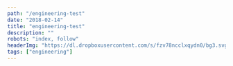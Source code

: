 ```yaml
---
path: "/engineering-test"
date: "2018-02-14"
title: "engineering-test"
description: ""
robots: "index, follow"
headerImg: "https://dl.dropboxusercontent.com/s/fzv78ncclxqydn0/bg3.svg?dl=0"
tags: ["engineering"]
---
```

